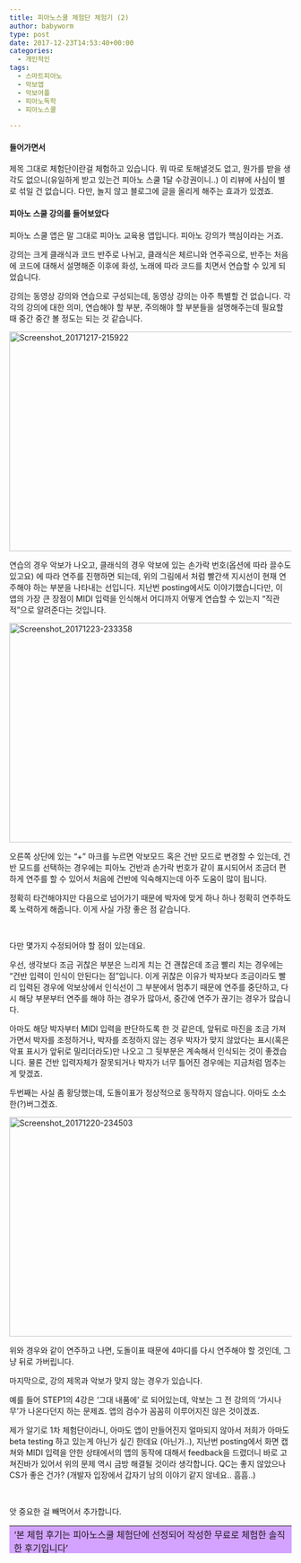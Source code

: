 ```yaml
---
title: 피아노스쿨 체험단 체험기 (2)
author: babyworm
type: post
date: 2017-12-23T14:53:40+00:00
categories:
  - 개인적인
tags:
  - 스마트피아노
  - 악보앱
  - 악보어플
  - 피아노독학
  - 피아노스쿨

---
```

#### 들어가면서

제목 그대로 체험단이란걸 체험하고 있습니다. 뭐 따로 토해낼것도 없고, 뭔가를 받을 생각도 없으니(유일하게 받고 있는건 피아노 스쿨 1달 수강권이니..) 이 리뷰에 사심이 별로 섞일 건 없습니다. 다만, 놀지 않고 블로그에 글을 올리게 해주는 효과가 있겠죠.

#### 피아노 스쿨 강의를 들어보았다

피아노 스쿨 앱은 말 그대로 피아노 교육용 앱입니다. 피아노 강의가 핵심이라는 거죠.

강의는 크게 클래식과 코드 반주로 나뉘고, 클래식은 체르니와 연주곡으로, 반주는 처음에 코드에 대해서 설명해준 이후에 화성, 노래에 따라 코드를 치면서 연습할 수 있게 되었습니다.

강의는 동영상 강의와 연습으로 구성되는데, 동영상 강의는 아주 특별할 건 없습니다. 각각의 강의에 대한 의미, 연습해야 할 부분, 주의해야 할 부분들을 설명해주는데 필요할 때 중간 중간 볼 정도는 되는 것 같습니다.

<img loading="lazy" decoding="async" class="alignnone size-full wp-image-2032" src="https://i0.wp.com/babyworm.net/wordpress/wp-content/uploads/2017/12/Screenshot_20171217-215922.png?resize=625%2C391" alt="Screenshot_20171217-215922" width="625" height="391" srcset="https://i0.wp.com/babyworm.net/wordpress/wp-content/uploads/2017/12/Screenshot_20171217-215922.png?w=1920 1920w, https://i0.wp.com/babyworm.net/wordpress/wp-content/uploads/2017/12/Screenshot_20171217-215922.png?resize=300%2C188 300w, https://i0.wp.com/babyworm.net/wordpress/wp-content/uploads/2017/12/Screenshot_20171217-215922.png?resize=768%2C480 768w, https://i0.wp.com/babyworm.net/wordpress/wp-content/uploads/2017/12/Screenshot_20171217-215922.png?resize=1024%2C640 1024w, https://i0.wp.com/babyworm.net/wordpress/wp-content/uploads/2017/12/Screenshot_20171217-215922.png?w=1250 1250w" sizes="(max-width: 625px) 100vw, 625px" data-recalc-dims="1" /> 

연습의 경우 악보가 나오고, 클래식의 경우 악보에 있는 손가락 번호(옵션에 따라 끌수도 있고요) 에 따라 연주를 진행하면 되는데, 위의 그림에서 처럼 빨간색 지시선이 현재 연주해야 하는 부분을 나타내는 선입니다. 지난번 posting에서도 이야기했습니다만, 이 앱의 가장 큰 장점이 MIDI 입력을 인식해서 어디까지 어떻게 연습할 수 있는지 &#8220;직관적&#8221;으로 알려준다는 것입니다.

<img loading="lazy" decoding="async" class="alignnone size-full wp-image-2034" src="https://i0.wp.com/babyworm.net/wordpress/wp-content/uploads/2017/12/Screenshot_20171223-233358.png?resize=625%2C391" alt="Screenshot_20171223-233358" width="625" height="391" srcset="https://i0.wp.com/babyworm.net/wordpress/wp-content/uploads/2017/12/Screenshot_20171223-233358.png?w=1920 1920w, https://i0.wp.com/babyworm.net/wordpress/wp-content/uploads/2017/12/Screenshot_20171223-233358.png?resize=300%2C188 300w, https://i0.wp.com/babyworm.net/wordpress/wp-content/uploads/2017/12/Screenshot_20171223-233358.png?resize=768%2C480 768w, https://i0.wp.com/babyworm.net/wordpress/wp-content/uploads/2017/12/Screenshot_20171223-233358.png?resize=1024%2C640 1024w, https://i0.wp.com/babyworm.net/wordpress/wp-content/uploads/2017/12/Screenshot_20171223-233358.png?w=1250 1250w" sizes="(max-width: 625px) 100vw, 625px" data-recalc-dims="1" /> 

오른쪽 상단에 있는 &#8220;+&#8221; 마크를 누르면 악보모드 혹은 건반 모드로 변경할 수 있는데, 건반 모드를 선택하는 경우에는 피아노 건반과 손가락 번호가 같이 표시되어서 조금더 편하게 연주를 할 수 있어서 처음에 건반에 익숙해지는데 아주 도움이 많이 됩니다.

정확히 타건해야지만 다음으로 넘어가기 때문에 박자에 맞게 하나 하나 정확히 연주하도록 노력하게 해줍니다. 이게 사실 가장 좋은 점 같습니다.

&nbsp;

다만 몇가지 수정되어야 할 점이 있는데요.

우선, 생각보다 조금 귀찮은 부분은 느리게 치는 건 괜찮은데 조금 빨리 치는 경우에는 &#8220;건반 입력이 인식이 안된다는 점&#8221;입니다. 이게 귀찮은 이유가 박자보다 조금이라도 빨리 입력된 경우에 악보상에서 인식선이 그 부분에서 멈추기 때문에 연주를 중단하고, 다시 해당 부분부터 연주를 해야 하는 경우가 많아서, 중간에 연주가 끊기는 경우가 많습니다.

아마도 해당 박자부터 MIDI 입력을 판단하도록 한 것 같은데, 앞뒤로 마진을 조금 가져가면서 박자를 조정하거나, 박자를 조정하지 않는 경우 박자가 맞지 않았다는 표시(혹은 악표 표시가 앞뒤로 밀리더라도)만 나오고 그 뒷부분은 계속해서 인식되는 것이 좋겠습니다. 물론 건반 입력자체가 잘못되거나 박자가 너무 틀어진 경우에는 지금처럼 멈추는게 맞겠죠.

두번째는 사실 좀 황당했는데, 도돌이표가 정상적으로 동작하지 않습니다. 아마도 소소한(?)버그겠죠.

<img loading="lazy" decoding="async" class="alignnone size-full wp-image-2033" src="https://i0.wp.com/babyworm.net/wordpress/wp-content/uploads/2017/12/Screenshot_20171220-234503.png?resize=625%2C391" alt="Screenshot_20171220-234503" width="625" height="391" srcset="https://i0.wp.com/babyworm.net/wordpress/wp-content/uploads/2017/12/Screenshot_20171220-234503.png?w=1920 1920w, https://i0.wp.com/babyworm.net/wordpress/wp-content/uploads/2017/12/Screenshot_20171220-234503.png?resize=300%2C188 300w, https://i0.wp.com/babyworm.net/wordpress/wp-content/uploads/2017/12/Screenshot_20171220-234503.png?resize=768%2C480 768w, https://i0.wp.com/babyworm.net/wordpress/wp-content/uploads/2017/12/Screenshot_20171220-234503.png?resize=1024%2C640 1024w, https://i0.wp.com/babyworm.net/wordpress/wp-content/uploads/2017/12/Screenshot_20171220-234503.png?w=1250 1250w" sizes="(max-width: 625px) 100vw, 625px" data-recalc-dims="1" /> 

위와 경우와 같이 연주하고 나면, 도돌이표 때문에 4마디를 다시 연주해야 할 것인데, 그냥 뒤로 가버립니다.

마지막으로, 강의 제목과 악보가 맞지 않는 경우가 있습니다.

예를 들어 STEP1의 4강은 &#8216;그대 내품에&#8217; 로 되어있는데, 악보는 그 전 강의의 &#8216;가시나무&#8217;가 나온다던지 하는 문제죠. 앱의 검수가 꼼꼼히 이루어지진 않은 것이겠죠.

제가 알기로 1차 체험단이라니, 아마도 앱이 만들어진지 얼마되지 않아서 저희가 아마도 beta testing 하고 있는게 아닌가 싶긴 한데요 (아닌가..), 지난번 posting에서 화면 캡쳐와 MIDI 입력을 안한 상태에서의 앱의 동작에 대해서 feedback을 드렸더니 바로 고쳐진바가 있어서 위의 문제 역시 금방 해결될 것이라 생각합니다. QC는 좋지 않았으나 CS가 좋은 건가? (개발자 입장에서 갑자기 남의 이야기 같지 않네요.. 흠흠..)

&nbsp;

앗 중요한 걸 빼먹어서 추가합니다.

<table style="height: 49px;" width="757">
  <tr>
    <td style="background-color: #d3a3ff;">
      ‘본 체험 후기는 피아노스쿨 체험단에 선정되어 작성한 무료로 체험한 솔직한 후기입니다’
    </td>
  </tr>
</table>